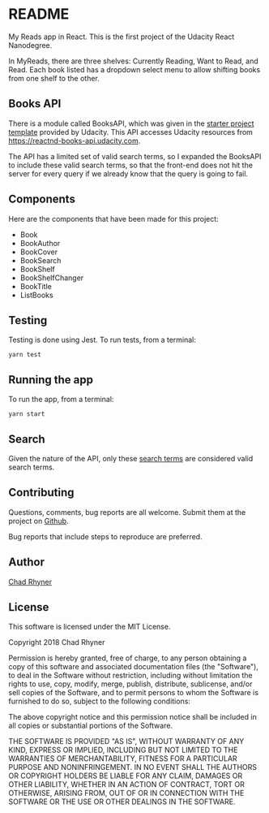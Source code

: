 # README

My Reads app in React. This is the first project of the Udacity React Nanodegree.

In MyReads, there are three shelves: Currently Reading, Want to Read, and Read.
Each book listed has a dropdown select menu to allow shifting books from one shelf
to the other.

## Books API

There is a module called BooksAPI, which was given in the
[starter project template](https://github.com/udacity/reactnd-project-myreads-starter)
provided by Udacity. This API accesses Udacity resources from https://reactnd-books-api.udacity.com.

The API has a limited set of valid search terms, so I expanded the BooksAPI to include
these valid search terms, so that the front-end does not hit the server for every query
if we already know that the query is going to fail.

## Components

Here are the components that have been made for this project:

- Book
- BookAuthor
- BookCover
- BookSearch
- BookShelf
- BookShelfChanger
- BookTitle
- ListBooks

## Testing

Testing is done using Jest. To run tests, from a terminal:

```yarn test```

## Running the app

To run the app, from a terminal:

```yarn start```

## Search

Given the nature of the API, only these [search terms](SEARCH_TERMS.md)
are considered valid search terms.

## Contributing

Questions, comments, bug reports are all welcome. Submit them
at the project on [Github](https://github.com/huckphin/my-reads).

Bug reports that include steps to reproduce are preferred.

## Author

[Chad Rhyner](https://chadwick.town)

## License

This software is licensed under the MIT License.

Copyright 2018 Chad Rhyner

Permission is hereby granted, free of charge, to any person
obtaining a copy of this software and associated documentation
files (the "Software"), to deal in the Software without
restriction, including without limitation the rights to use,
copy, modify, merge, publish, distribute, sublicense, and/or
sell copies of the Software, and to permit persons to whom
the Software is furnished to do so, subject to the following
conditions:

The above copyright notice and this permission notice shall
be included in all copies or substantial portions of the Software.

THE SOFTWARE IS PROVIDED "AS IS", WITHOUT WARRANTY OF ANY KIND,
EXPRESS OR IMPLIED, INCLUDING BUT NOT LIMITED TO THE WARRANTIES
OF MERCHANTABILITY, FITNESS FOR A PARTICULAR PURPOSE AND
NONINFRINGEMENT. IN NO EVENT SHALL THE AUTHORS OR COPYRIGHT
HOLDERS BE LIABLE FOR ANY CLAIM, DAMAGES OR OTHER LIABILITY,
WHETHER IN AN ACTION OF CONTRACT, TORT OR OTHERWISE, ARISING
FROM, OUT OF OR IN CONNECTION WITH THE SOFTWARE OR THE USE OR
OTHER DEALINGS IN THE SOFTWARE.